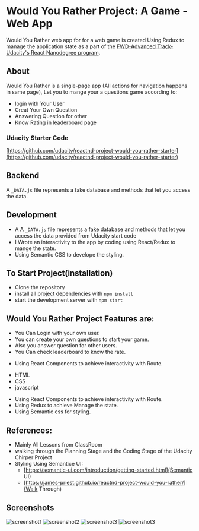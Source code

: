 
# Would You Rather Project: A Game - Web App
Would You Rather web app for for a web game is created Using Redux to manage the application state as a part of the [FWD-Advanced Track-Udacity's React Nanodegree program](https://egfwd.com/).

## About
Would You Rather is a single-page app (All actions for navigation happens in same page), Let you to mange your a questions game according to:
- login with Your User
- Creat Your Own Question
- Answering Question for other
- Know Rating in leaderboard page


### Udacity Starter Code
[https://github.com/udacity/reactnd-project-would-you-rather-starter](https://github.com/udacity/reactnd-project-would-you-rather-starter)

## Backend
A `_DATA.js` file represents a fake database and methods that let you access the data. 

## Development
- A A `_DATA.js` file represents a fake database and methods that let you access the data provided from Udacity start code
- I Wrote an interactivity to the app by coding using React/Redux to mange the state.
- Using Semantic CSS to develope the styling.

## To Start Project(installation)
* Clone the repository
* install all project dependencies with `npm install`
* start the development server with `npm start`

## Would You Rather Project Features are:
- You Can Login with your own user.
- You can create your own questions to start your game.
- Also you answer question for other users.
- You Can check leaderboard to know the rate.

* Using React Components to achieve interactivity with Route.
- HTML
- CSS
- javascript
* Using React Components to achieve interactivity with Route.
* Using Redux to achieve Manage the state.
* Using Semantic css for styling.

## References:
- Mainly All Lessons from ClassRoom
- walking through the Planning Stage and the Coding Stage of the Udacity Chirper Project
- Styling Using Semantice UI:
	- [https://semantic-ui.com/introduction/getting-started.html](Semantic UI)
	- [https://james-priest.github.io/reactnd-project-would-you-rather/](Walk Through)

## Screenshots
![screenshot1](./public/imags/Screen1.png)
![screenshot2](./public/imags/Screen2.png)
![screenshot3](./public/imags/Screen3.png)
![screenshot3](./public/imags/Screen4.png)